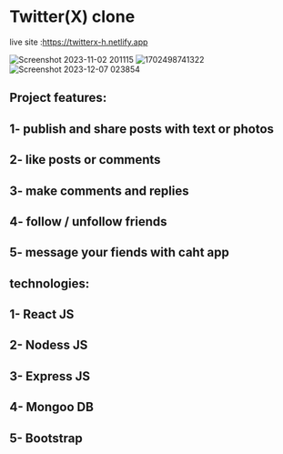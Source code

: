 # Twitter(X) clone
live site :https://twitterx-h.netlify.app

![Screenshot 2023-11-02 201115](https://github.com/EssamKonafa/twitter-X-clone/assets/128749610/c8b24356-47c7-4427-92f2-772306662ca7)
![1702498741322](https://github.com/EssamKonafa/twitter-X-clone/assets/128749610/d2e3af8c-ecf8-4ee2-a116-8c3e6a73b892)
![Screenshot 2023-12-07 023854](https://github.com/EssamKonafa/twitter-X-clone/assets/128749610/98fa2c96-3d32-4bac-916e-d97cbebe1ace)

## Project features:
## 1- publish and share posts with text or photos
## 2- like posts or comments
## 3- make comments and replies
## 4- follow / unfollow friends 
## 5- message your fiends with caht app 

## technologies:
## 1- React JS
## 2- Nodess JS
## 3- Express JS
## 4- Mongoo DB
## 5- Bootstrap

